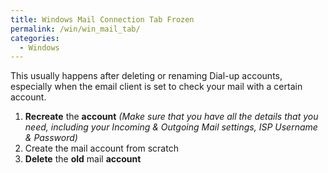 ```yaml
---
title: Windows Mail Connection Tab Frozen
permalink: /win/win_mail_tab/
categories:
  - Windows
---
```

This usually happens after deleting or renaming Dial-up accounts, especially when the email client is set to check your mail with a certain account.

  1. **Recreate** the **account** _(Make sure that you have all the details that you need, including your Incoming & Outgoing Mail settings, ISP Username & Password)_
  2. Create the mail account from scratch
  3. **Delete** the **old** mail **account**
